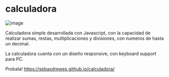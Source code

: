 # calculadora
![image](https://user-images.githubusercontent.com/81722772/121595652-dbc1cd00-ca14-11eb-9371-f41628d528d9.png)

Calculadora simple desarrollada con Javascript, con la capacidad de realizar sumas, restas, multiplicaciones y divisiones, con numeros de hasta un decimal.

La calculadora cuenta con un diseño responsive, con keyboard support para PC.

Probala! https://sebasdrewes.github.io/calculadora/
